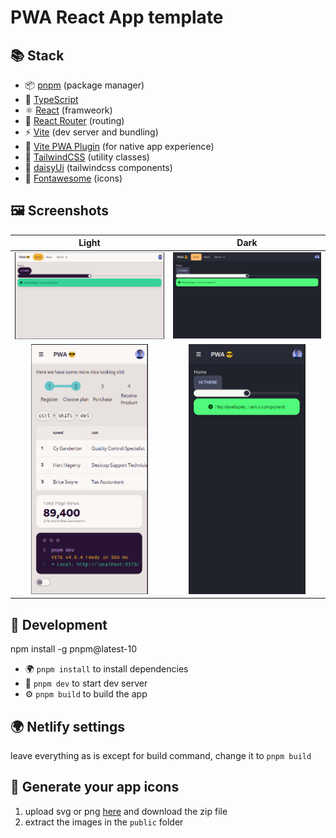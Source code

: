 # PWA React App template

## 📚 Stack
- 📦 [pnpm](https://pnpm.io/) (package manager)
- 💙 [TypeScript](https://www.typescriptlang.org/)
- ⚛️ [React](https://reactjs.org/) (framweork)
- 🚦 [React Router](https://reactrouter.com/) (routing)
- ⚡️ [Vite](https://vitejs.dev/) (dev server and bundling)
- 📱 [Vite PWA Plugin](https://vite-pwa-org.netlify.app/) (for native app experience)
- 💄 [TailwindCSS](https://tailwindcss.com/) (utility classes)
- 🌻 [daisyUi](https://daisyui.com/) (tailwindcss components)
- 🔣 [Fontawesome](https://fontawesome.com/) (icons)

## 🖼️ Screenshots
|                             Light                              |                             Dark                             |
| :------------------------------------------------------------: | :----------------------------------------------------------: |
| ![screenshot desktop light](docs/screenshots/desktopLight.png) | ![screenshot desktop dark](docs/screenshots/desktopDark.png) |
| <img src="docs/screenshots/mobileLight.png" style="max-height: 400px" />  | <img src="docs/screenshots/mobileDark.png" style="max-height: 400px" />  |


## 🔨 Development
npm install -g pnpm@latest-10
- 🌍 `pnpm install` to install dependencies
- 🔨 `pnpm dev` to start dev server
- ⚙️ `pnpm build` to build the app

## 🌍 Netlify settings
leave everything as is except for build command, change it to `pnpm build`

## 🔣 Generate your app icons
1. upload svg or png [here](https://realfavicongenerator.net/) and download the zip file
2. extract the images in the `public` folder